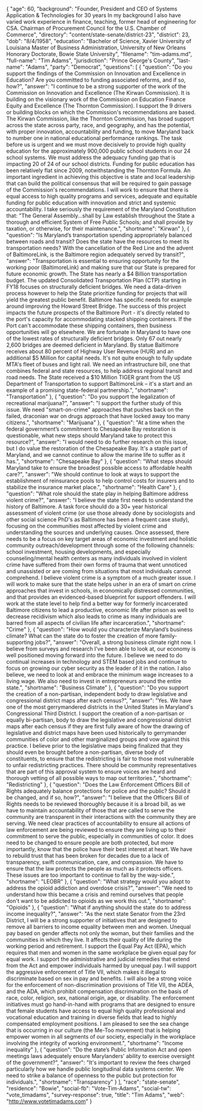 {
  "age": 60,
  "background": "Founder, President and CEO of Systems Application & Technologies for 30 years  In my background I also have varied work experience in finance, teaching, former head of engineering for CSA. Chairman of Procurement Council for the U.S. Chamber of Commerce",
  "directory": "content/state-senate/district-23",
  "district": 23,
  "dob": "8/4/1958",
  "education": "Bachelor of Science, Xavier University of Louisiana Master of Business Administration, University of New Orleans Honorary Doctorate, Bowie State University",
  "filename": "tim-adams.md",
  "full-name": "Tim Adams",
  "jurisdiction": "Prince George's County",
  "last-name": "Adams",
  "party": "Democrat",
  "questions": [
    {
      "question": "Do you support the findings of the Commission on Innovation and Excellence in Education? Are you committed to funding associated reforms, and if so, how?",
      "answer": "I continue to be a strong supporter of the work of the Commission on Innovation and Excellence (The Kirwan Commission). It is building on the visionary work of the Commission on Education Finance Equity and Excellence (The Thornton Commission). I support the 9 drivers or building blocks on which the Commission's recommendations are based. The Kirwan Commission, like the Thornton Commission, has broad support across the state across party, race, and geography, and has the potential, with proper innovation, accountability and funding, to move Maryland back to number one in national educational performance rankings. The task before us is urgent and we must move decisively to provide high quality education for the approximately 900,000 public school students in our 24 school systems. We must address the adequacy funding gap that is impacting 20 of 24 of our school districts. Funding for public education has been relatively flat since 2009, notwithstanding the Thornton Formula. An important ingredient in achieving this objective is state and local leadership that can build the political consensus that will be required to gain passage of the Commission's recommendations. I will work to ensure that there is equal access to high quality programs and services, adequate and equitable funding for public education with innovation and strict and systemic accountability. I take seriously the requirement of the Maryland Constitution that: \"The General Assembly…shall by Law establish throughout the State a thorough and efficient System of Free Public Schools; and shall provide by taxation, or otherwise, for their maintenance.",
      "shortname": "Kirwan"
    },
    {
      "question": "Is Maryland’s transportation spending appropriately balanced between roads and transit? Does the state have the resources to meet its transportation needs? With the cancellation of the Red Line and the advent of BaltimoreLink, is the Baltimore region adequately served by transit?",
      "answer": "Transportation is essential to ensuring opportunity for the working poor (BaltimoreLink) and making sure that our State is prepared for future economic growth.  The State has nearly a $4 Billion transportation budget.  The updated Consolidated Transportation Plan (CTP) starting in FY18 focuses on structurally deficient bridges.  We need a data-driven process however to help the State prioritize funding for projects that will yield the greatest public benefit.  Baltimore has specific needs for example around improving the Howard Street Bridge.  The success of this project impacts the future prospects of the Baltimore Port - it's directly related to the port's capacity for accommodating stacked shipping containers.  If the Port can't accommodate these shipping containers, then business opportunities will go elsewhere.  We are fortunate in Maryland to have one of the lowest rates of structurally deficient bridges.  Only 67 out nearly 2,600 bridges are deemed deficient in Maryland.   By statue Baltimore receives about 80 percent of Highway User Revenue (HUR) and an additional $5 Million for capital needs.  It's not quite enough to fully update MTA's fleet of buses and light rail.  We need an infrastructure bill, one that combines federal and state resources, to help address regional transit and road needs.  The State received a $10 Million TIGER grant from the US Department of Transportation to support BaltimoreLink – it's a start and an example of a promising state-federal partnership.",
      "shortname": "Transportation"
    },
    {
      "question": "Do you support the legalization of recreational marijuana?",
      "answer": "I support the further study of this issue.  We need \"smart-on-crime\" approaches that pushes back on the failed, draconian war on drugs approach that have locked away too many citizens.",
      "shortname": "Marijuana"
    },
    {
      "question": "At a time when the federal government’s commitment to Chesapeake Bay restoration is questionable, what new steps should Maryland take to protect this resource?",
      "answer": "I would need to do further research on this issue, but I do value the restoration of the Chesapeake Bay. It's a staple part of Maryland, and we cannot continue to allow the marine life to suffer as it has.",
      "shortname": "Chesapeake Bay"
    },
    {
      "question": "What steps should Maryland take to ensure the broadest possible access to affordable health care?",
      "answer": "We should continue to look at ways to support the establishment of reinsurance pools to help control costs for insurers and to stabilize the insurance market place.",
      "shortname": "Health Care"
    },
    {
      "question": "What role should the state play in helping Baltimore address violent crime?",
      "answer": "I believe the state first needs to understand the history of Baltimore. A task force should do a 30+ year historical assessment of violent crime (or use those already done by sociologists and other social science PhD's as Baltimore has been a frequent case study), focusing on the communities most affected by violent crime and understanding the sources and underlying causes.  Once assessed, there needs to be a focus on key target areas of economic investment and holistic community outreach/development through some of the following channels: school investment, housing developments,  and especially counseling/mental health centers as many individuals involved in violent crime have suffered from their own forms of trauma that went unnoticed and unassisted or are coming from situations that most individuals cannot comprehend.  I believe violent crime is a symptom of a much greater issue. I will work to make sure that the state helps usher in an era of smart on crime approaches that invest in schools, in economically distressed communities, and that provides an evidenced-based blueprint for support offenders.  I will work at the state level to help find a better way for formerly incarcerated Baltimore citizens to lead a productive, economic life after prison as well to decrease recidivism which also leads to crime as many individuals are barred from all aspects of civilian life after incarceration.",
      "shortname": "Crime"
    },
    {
      "question": "How would you characterize Maryland’s business climate? What can the state do to foster the creation of more family-supporting jobs?",
      "answer": "Overall, a strong business climate right now. I believe from surveys and research I've been able to look at, our economy is well positioned moving forward into the future. I believe we need to do continual increases in technology and STEM based jobs and continue to focus on growing our cyber security as the leader of it in the nation.  I also believe, we need to look at and embrace the minimum wage increases to a living wage. We also need to invest in entrepreneurs around the entire state.",
      "shortname": "Business Climate"
    },
    {
      "question": "Do you support the creation of a non-partisan, independent body to draw legislative and congressional district maps after each census?",
      "answer": "Yes.  We have one of the most gerrymandered districts in the United States in Maryland's Congressional Third District. I support the creation of a non-partisan or equally bi-partisan, body to draw the legislative and congressional district maps after each census if they are first fully aware of how the drawing of legislative and district maps have been used historically to gerrymander communities of color and other marginalized groups and vow against this practice. I believe prior to the legislative maps being finalized that they should even be brought before a non-partisan, diverse body of constituents, to ensure that the redistricting is fair to those most vulnerable to unfair redistricting practices. There should be community representatives that are part of this approval system to ensure voices are heard and thorough vetting of all possible ways to map out territories.",
      "shortname": "Redistricting"
    },
    {
      "question": "Does the Law Enforcement Officers Bill of Rights adequately balance protections for police and the public? Should it be changed, and if so, how?",
      "answer": "I believe that the Officers Bill of Rights needs to be reviewed thoroughly because it is a broad bill, as we have to maintain accountability of those that are called to serve the community are transparent in their interactions with the community they are serving. We need clear practices of accountability to ensure all actions of law enforcement are being reviewed to ensure they are living up to their commitment to serve the public, especially in  communities of color.  It does need to be changed to ensure people are both protected, but more importantly, know that the police have their best interest at heart. We have to rebuild trust that has been broken for decades due to a lack of transparency, swift communication, care, and compassion. We have to ensure that the law protects the people as much as it protects officers. These issues are too important to continue to fall by the way-side.",
      "shortname": "LEOBR"
    },
    {
      "question": "What strategy would you adopt to address the opioid addiction and overdose crisis?",
      "answer": "We need to understand how this became a crisis and remind ourselves that people don't want to be addicted to opioids as we work this out.",
      "shortname": "Opioids"
    },
    {
      "question": "What if anything should the state do to address income inequality?",
      "answer": "As the next state Senator from the 23rd District, I will be a strong supporter of initiatives that are designed to remove all barriers to income equality between men and women. Unequal pay based on gender affects not only the woman, but their families and the communities in which they live. It affects their quality of life during the working period and retirement. I support the Equal Pay Act (EPA), which requires that men and women in the same workplace be given equal pay for equal work. I support the administrative and judicial remedies that extend from the Act and empower individuals harmed by unequal pay. I will support the aggressive enforcement of Title VII, which makes it illegal to discriminate based on sex in pay and benefits. I will also be a strong voice for the enforcement of non-discrimination provisions of Title VII, the ADEA, and the ADA, which prohibit compensation discrimination on the basis of race, color, religion, sex, national origin, age, or disability. The enforcement initiatives must go hand-in-hand with programs that are designed to ensure that female students have access to equal high quality professional and vocational education and training in diverse fields that lead to highly compensated employment positions. I am pleased to see the sea change that is occurring in our culture (the Me-Too movement) that is helping empower women in all segments of our society, especially in the workplace involving the integrity of working environment.",
      "shortname": "Income inequality"
    },
    {
      "question": "Do the state’s Public Information Act and open meetings laws adequately ensure Marylanders’ ability to exercise oversight of the government?",
      "answer": "It's important to review the fees charged particularly how we handle public longitudinal data systems center. We need to strike a balance of openness to the public but protection for individuals.",
      "shortname": "Transparency"
    }
  ],
  "race": "state-senate",
  "residence": "Bowie",
  "social-fb": "Vote-Tim-Adams",
  "social-tw": "vote_timadams",
  "survey-response": true,
  "title": "Tim Adams",
  "web": "http://www.votetimadams.com"
}
